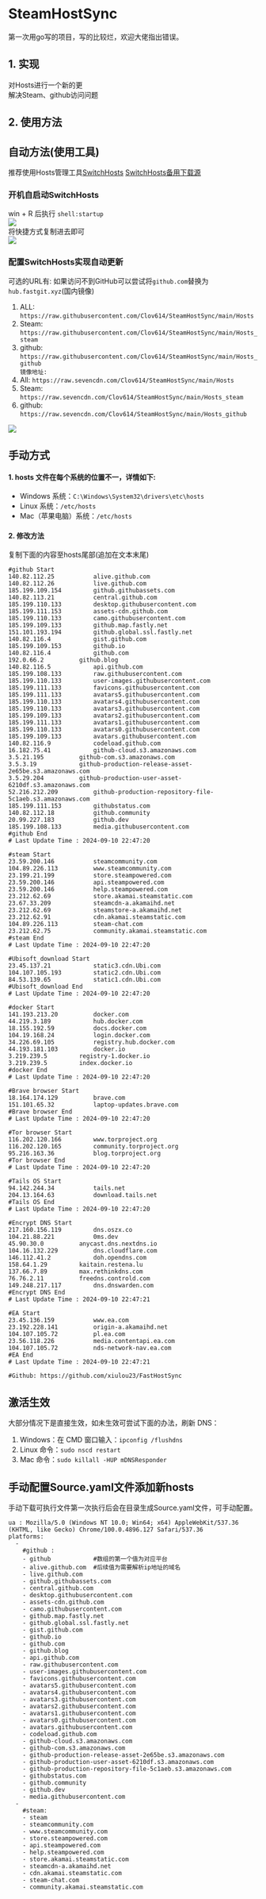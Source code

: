 # SteamHostSync
第一次用go写的项目，写的比较烂，欢迎大佬指出错误。

## 1. 实现
对Hosts进行一个新的更  
解决Steam、github访问问题

## 2. 使用方法
## 自动方法(使用工具)
推荐使用Hosts管理工具[SwitchHosts](https://github.com/oldj/SwitchHosts) 
[SwitchHosts备用下载源](https://nas.iaimi.info/s/nT5pb8jMQp32QwB)
### 开机自启动SwitchHosts
win + R 后执行 `shell:startup`    
![](/img/1.png)  
将快捷方式复制进去即可  
![](/img/2.png)  
### 配置SwitchHosts实现自动更新  
可选的URL有:
如果访问不到GitHub可以尝试将`github.com`替换为`hub.fastgit.xyz`(国内镜像)
1. ALL: `https://raw.githubusercontent.com/Clov614/SteamHostSync/main/Hosts`  
2. Steam: `https://raw.githubusercontent.com/Clov614/SteamHostSync/main/Hosts_steam`  
3. github: `https://raw.githubusercontent.com/Clov614/SteamHostSync/main/Hosts_github`    
`镜像地址:`
4. All: `https://raw.sevencdn.com/Clov614/SteamHostSync/main/Hosts`  
5. Steam: `https://raw.sevencdn.com/Clov614/SteamHostSync/main/Hosts_steam`  
6. github: `https://raw.sevencdn.com/Clov614/SteamHostSync/main/Hosts_github`  

![](/img/3.png)

## 手动方式
#### 1. hosts 文件在每个系统的位置不一，详情如下:
- Windows 系统：`C:\Windows\System32\drivers\etc\hosts`
- Linux 系统：`/etc/hosts`
- Mac（苹果电脑）系统：`/etc/hosts`

#### 2. 修改方法
复制下面的内容至hosts尾部(追加在文本末尾)

```
#github Start
140.82.112.25			alive.github.com
140.82.112.26			live.github.com
185.199.109.154			github.githubassets.com
140.82.113.21			central.github.com
185.199.110.133			desktop.githubusercontent.com
185.199.111.153			assets-cdn.github.com
185.199.110.133			camo.githubusercontent.com
185.199.109.133			github.map.fastly.net
151.101.193.194			github.global.ssl.fastly.net
140.82.116.4			gist.github.com
185.199.109.153			github.io
140.82.116.4			github.com
192.0.66.2			github.blog
140.82.116.5			api.github.com
185.199.108.133			raw.githubusercontent.com
185.199.110.133			user-images.githubusercontent.com
185.199.111.133			favicons.githubusercontent.com
185.199.111.133			avatars5.githubusercontent.com
185.199.110.133			avatars4.githubusercontent.com
185.199.110.133			avatars3.githubusercontent.com
185.199.109.133			avatars2.githubusercontent.com
185.199.111.133			avatars1.githubusercontent.com
185.199.110.133			avatars0.githubusercontent.com
185.199.109.133			avatars.githubusercontent.com
140.82.116.9			codeload.github.com
16.182.75.41			github-cloud.s3.amazonaws.com
3.5.21.195			github-com.s3.amazonaws.com
3.5.3.19			github-production-release-asset-2e65be.s3.amazonaws.com
3.5.29.204			github-production-user-asset-6210df.s3.amazonaws.com
52.216.212.209			github-production-repository-file-5c1aeb.s3.amazonaws.com
185.199.111.153			githubstatus.com
140.82.112.18			github.community
20.99.227.183			github.dev
185.199.108.133			media.githubusercontent.com
#github End
# Last Update Time : 2024-09-10 22:47:20 

#steam Start
23.59.200.146			steamcommunity.com
104.89.226.113			www.steamcommunity.com
23.199.21.199			store.steampowered.com
23.59.200.146			api.steampowered.com
23.59.200.146			help.steampowered.com
23.212.62.69			store.akamai.steamstatic.com
23.67.33.209			steamcdn-a.akamaihd.net
23.212.62.69			steamstore-a.akamaihd.net
23.212.62.91			cdn.akamai.steamstatic.com
104.89.226.113			steam-chat.com
23.212.62.75			community.akamai.steamstatic.com
#steam End
# Last Update Time : 2024-09-10 22:47:20 

#Ubisoft_download Start
23.45.137.21			static3.cdn.Ubi.com
104.107.105.193			static2.cdn.Ubi.com
84.53.139.65			static1.cdn.Ubi.com
#Ubisoft_download End
# Last Update Time : 2024-09-10 22:47:20 

#docker Start
141.193.213.20			docker.com
44.219.3.189			hub.docker.com
18.155.192.59			docs.docker.com
104.19.168.24			login.docker.com
34.226.69.105			registry.hub.docker.com
44.193.181.103			docker.io
3.219.239.5			registry-1.docker.io
3.219.239.5			index.docker.io
#docker End
# Last Update Time : 2024-09-10 22:47:20 

#Brave browser Start
18.164.174.129			brave.com
151.101.65.32			laptop-updates.brave.com
#Brave browser End
# Last Update Time : 2024-09-10 22:47:20 

#Tor browser Start
116.202.120.166			www.torproject.org
116.202.120.165			community.torproject.org
95.216.163.36			blog.torproject.org
#Tor browser End
# Last Update Time : 2024-09-10 22:47:20 

#Tails OS Start
94.142.244.34			tails.net
204.13.164.63			download.tails.net
#Tails OS End
# Last Update Time : 2024-09-10 22:47:20 

#Encrypt DNS Start
217.160.156.119			dns.oszx.co
104.21.88.221			0ms.dev
45.90.30.0			anycast.dns.nextdns.io
104.16.132.229			dns.cloudflare.com
146.112.41.2			doh.opendns.com
158.64.1.29			kaitain.restena.lu
137.66.7.89			max.rethinkdns.com
76.76.2.11			freedns.controld.com
149.248.217.117			dns.dnswarden.com
#Encrypt DNS End
# Last Update Time : 2024-09-10 22:47:21 

#EA Start
23.45.136.159			www.ea.com
23.192.228.141			origin-a.akamaihd.net
104.107.105.72			pl.ea.com
23.56.118.226			media.contentapi.ea.com
104.107.105.72			nds-network-nav.ea.com
#EA End
# Last Update Time : 2024-09-10 22:47:21 

#Github: https://github.com/xiulou23/FastHostSync

```

## 激活生效
大部分情况下是直接生效，如未生效可尝试下面的办法，刷新 DNS：
1. Windows：在 CMD 窗口输入：`ipconfig /flushdns`
2. Linux 命令：`sudo nscd restart`
3. Mac 命令：`sudo killall -HUP mDNSResponder`  

## 手动配置Source.yaml文件添加新hosts  
手动下载可执行文件第一次执行后会在目录生成Source.yaml文件，可手动配置。  

```
ua : Mozilla/5.0 (Windows NT 10.0; Win64; x64) AppleWebKit/537.36 (KHTML, like Gecko) Chrome/100.0.4896.127 Safari/537.36
platforms:
  -
    #github :
    - github            #数组的第一个值为对应平台
    - alive.github.com  #后续值为需要解析ip地址的域名
    - live.github.com
    - github.githubassets.com
    - central.github.com
    - desktop.githubusercontent.com
    - assets-cdn.github.com
    - camo.githubusercontent.com
    - github.map.fastly.net
    - github.global.ssl.fastly.net
    - gist.github.com
    - github.io
    - github.com
    - github.blog
    - api.github.com
    - raw.githubusercontent.com
    - user-images.githubusercontent.com
    - favicons.githubusercontent.com
    - avatars5.githubusercontent.com
    - avatars4.githubusercontent.com
    - avatars3.githubusercontent.com
    - avatars2.githubusercontent.com
    - avatars1.githubusercontent.com
    - avatars0.githubusercontent.com
    - avatars.githubusercontent.com
    - codeload.github.com
    - github-cloud.s3.amazonaws.com
    - github-com.s3.amazonaws.com
    - github-production-release-asset-2e65be.s3.amazonaws.com
    - github-production-user-asset-6210df.s3.amazonaws.com
    - github-production-repository-file-5c1aeb.s3.amazonaws.com
    - githubstatus.com
    - github.community
    - github.dev
    - media.githubusercontent.com
  -
    #steam:
    - steam
    - steamcommunity.com
    - www.steamcommunity.com
    - store.steampowered.com
    - api.steampowered.com
    - help.steampowered.com
    - store.akamai.steamstatic.com
    - steamcdn-a.akamaihd.net
    - cdn.akamai.steamstatic.com
    - steam-chat.com
    - community.akamai.steamstatic.com
```
